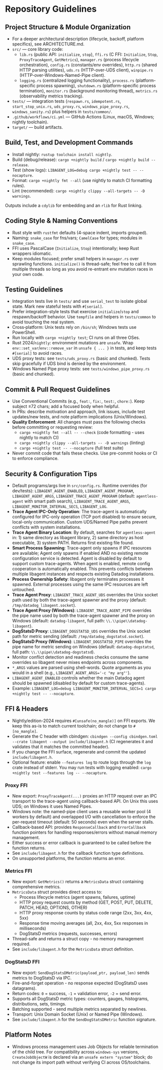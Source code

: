 # Repository Guidelines

## Project Structure & Module Organization
- For a deeper architectural description (lifecycle, backoff, platform specifics), see ARCHITECTURE.md.
- `src/` — core library code:
  - `lib.rs` (public API: `initialize`, `stop`), `ffi.rs` (C FFI: `Initialize`, `Stop`, `ProxyTraceAgent`, `GetMetrics`), `manager.rs` (process lifecycle orchestration), `config.rs` (constants/env overrides), `http.rs` (shared HTTP parsing utilities), `uds.rs` (HTTP-over-UDS client), `winpipe.rs` (HTTP-over-Windows-Named-Pipe client).
  - `logging.rs` (centralized logging functionality), `process.rs` (platform-specific process spawning), `shutdown.rs` (platform-specific process termination), `monitor.rs` (background monitoring thread), `metrics.rs` (observability metrics tracking).
- `tests/` — integration tests (`respawn.rs`, `idempotent.rs`, `start_stop_unix.rs`, `uds_proxy.rs`, `windows_pipe_proxy.rs`, `windows_sanity.rs`) plus helpers in `tests/common/`.
- `.github/workflows/ci.yml` — GitHub Actions (Linux, macOS, Windows; nightly toolchain).
- `target/` — build artifacts.

## Build, Test, and Development Commands
- Install nightly: `rustup toolchain install nightly`.
- Build (debug/release): `cargo +nightly build` / `cargo +nightly build --release`.
- Test (show logs): `LIBAGENT_LOG=debug cargo +nightly test -- --nocapture`.
- Format: `cargo +nightly fmt --all` (use nightly to match CI formatting rules).
- Lint (recommended): `cargo +nightly clippy --all-targets -- -D warnings`.

Outputs include a `cdylib` for embedding and an `rlib` for Rust linking.

## Coding Style & Naming Conventions
- Rust style with `rustfmt` defaults (4-space indent, imports grouped).
- Naming: `snake_case` for fns/vars; `CamelCase` for types; modules in `snake_case`.
- FFI uses PascalCase (`Initialize`, `Stop`) intentionally; keep Rust wrappers idiomatic.
- Keep modules focused; prefer small helpers in `manager.rs` over sprawling functions. `initialize()` is thread-safe; feel free to call it from multiple threads so long as you avoid re-entrant env mutation races in your own code.

## Testing Guidelines
- Integration tests live in `tests/` and use `serial_test` to isolate global state. Mark new stateful tests with `#[serial]`.
- Prefer integration-style tests that exercise `initialize`/`stop` and respawn/backoff behavior. Use `tempfile` and helpers in `tests/common` to avoid touching the real system.
- Cross‑platform: Unix tests rely on `/bin/sh`; Windows tests use PowerShell.
- Run locally with `cargo +nightly test`; CI runs on all three OSes.
- Rust 2024/`nightly`: environment mutations are `unsafe`. Wrap `env::set_var`/`env::remove_var` in `unsafe { ... }` in tests, and keep tests `#[serial]` to avoid races.
 - UDS proxy tests: see `tests/uds_proxy.rs` (basic and chunked). Tests skip gracefully if UDS bind is denied by the environment.
 - Windows Named Pipe proxy tests: see `tests/windows_pipe_proxy.rs` (basic and chunked).

## Commit & Pull Request Guidelines
- Use Conventional Commits (e.g., `feat:`, `fix:`, `test:`, `chore:`). Keep subject ≤72 chars; add a focused body when helpful.
- In PRs: describe motivation and approach, link issues, include test updates/new tests, and note platform implications (Unix/Windows).
- **Quality Enforcement**: All changes must pass the following checks before committing or requesting review:
  - `cargo +nightly fmt --all -- --check` (code formatting - uses nightly to match CI)
  - `cargo +nightly clippy --all-targets -- -D warnings` (linting)
  - `cargo +nightly test -- --nocapture` (full test suite)
- Never commit code that fails these checks. Use pre-commit hooks or CI to enforce compliance.

## Security & Configuration Tips
- Default programs/args live in `src/config.rs`. Runtime overrides (for dev/tests): `LIBAGENT_AGENT_ENABLED`, `LIBAGENT_AGENT_PROGRAM`, `LIBAGENT_AGENT_ARGS`, `LIBAGENT_TRACE_AGENT_PROGRAM` (default: `agentless-agent` with smart path search), `LIBAGENT_TRACE_AGENT_ARGS`, `LIBAGENT_MONITOR_INTERVAL_SECS`, `LIBAGENT_LOG`.
- **Trace Agent IPC-Only Operation**: The trace-agent is automatically configured for IPC-only operation (TCP port disabled) to ensure secure, local-only communication. Custom UDS/Named Pipe paths prevent conflicts with system installations.
- **Trace Agent Binary Location**: By default, searches for `agentless-agent` in: 1) same directory as libagent library, 2) same directory as host executable, 3) system PATH. Returns first existing file found.
- **Smart Process Spawning**: Trace-agent only spawns if IPC resources are available; Agent only spawns if enabled AND no existing remote configuration service is detected. Agent is disabled by default to support custom trace-agents. When agent is enabled, remote config cooperation is automatically enabled. This prevents conflicts between multiple libagent instances and respects existing Datadog installations.
- **Process Ownership Safety**: libagent only terminates processes it spawned. External processes using the same IPC resources are left untouched.
- **Trace Agent Proxy**: `LIBAGENT_TRACE_AGENT_UDS` overrides the Unix socket path used by both the trace-agent spawner and the proxy (default: `/tmp/datadog_libagent.socket`).
- **Trace Agent Proxy (Windows)**: `LIBAGENT_TRACE_AGENT_PIPE` overrides the pipe name used by both the trace-agent spawner and the proxy on Windows (default: `datadog-libagent`, full path: `\\.\\pipe\\datadog-libagent`).
- **DogStatsD Proxy**: `LIBAGENT_DOGSTATSD_UDS` overrides the Unix socket path for metric sending (default: `/tmp/datadog_dogstatsd.socket`).
- **DogStatsD Proxy (Windows)**: `LIBAGENT_DOGSTATSD_PIPE` overrides the pipe name for metric sending on Windows (default: `datadog-dogstatsd`, full path: `\\.\\pipe\\datadog-dogstatsd`).
- Monitor conflict detection and readiness checks consume the same overrides so libagent never mixes endpoints across components.
- `*_ARGS` values are parsed using shell-words. Quote arguments as you would in a shell (e.g., `LIBAGENT_AGENT_ARGS='-c "my arg"'`).
- `LIBAGENT_AGENT_ENABLED` controls whether the main Datadog agent should be spawned (disabled by default for custom trace-agents).
- Example: `LIBAGENT_LOG=debug LIBAGENT_MONITOR_INTERVAL_SECS=1 cargo +nightly test -- --nocapture`.

## FFI & Headers
- Nightly/edition-2024 requires `#[unsafe(no_mangle)]` on FFI exports. We keep this as-is to match current toolchain; do not change to `#[no_mangle]`.
- Generate the C header with cbindgen: `cbindgen --config cbindgen.toml --crate libagent --output include/libagent.h` (CI regenerates it and validates that it matches the committed header).
- If you change the FFI surface, regenerate and commit the updated `include/libagent.h`.
- Optional feature: enable `--features log` to route logs through the `log` crate instead of stderr. You may run tests with logging enabled: `cargo +nightly test --features log -- --nocapture`.

### Proxy FFI
- New export: `ProxyTraceAgent(...)` proxies an HTTP request over an IPC transport to the trace-agent using callback-based API. On Unix this uses UDS; on Windows it uses Named Pipes.
- Windows note: the named-pipe client uses a reusable worker pool (4 workers by default) and overlapped I/O with cancellation to enforce the per-request timeout (default: 50 seconds) even when the server stalls.
- Callback-based API: provides `ResponseCallback` and `ErrorCallback` function pointers for handling responses/errors without manual memory management.
- Either success or error callback is guaranteed to be called before the function returns.
- See `include/libagent.h` for the callback function type definitions.
- On unsupported platforms, the function returns an error.

### Metrics FFI
- New export: `GetMetrics()` returns a `MetricsData` struct containing comprehensive metrics.
- `MetricsData` struct provides direct access to:
  - Process lifecycle metrics (agent spawns, failures, uptime)
  - HTTP proxy request counts by method (GET, POST, PUT, DELETE, PATCH, HEAD, OPTIONS, OTHER)
  - HTTP proxy response counts by status code range (2xx, 3xx, 4xx, 5xx)
  - Response time moving averages (all, 2xx, 4xx, 5xx responses in milliseconds)
  - DogStatsD metrics (requests, successes, errors)
- Thread-safe and returns a struct copy - no memory management required.
- See `include/libagent.h` for the `MetricsData` struct definition.

### DogStatsD FFI
- New export: `SendDogStatsDMetric(payload_ptr, payload_len)` sends metrics to DogStatsD via IPC.
- Fire-and-forget operation - no response expected (DogStatsD uses datagrams).
- Return codes: `0` = success, `-1` = validation error, `-2` = send error.
- Supports all DogStatsD metric types: counters, gauges, histograms, distributions, sets, timings.
- Batching supported - send multiple metrics separated by newlines.
- Transport: Unix Domain Socket (Unix) or Named Pipe (Windows).
- See `include/libagent.h` for the `SendDogStatsDMetric` function signature.

## Platform Notes
- Windows process management uses Job Objects for reliable termination of the child tree. For compatibility across `windows-sys` versions, `CreateJobObjectW` is declared via an `unsafe extern "system"` block; do not change its import path without verifying CI across OS/toolchains.
